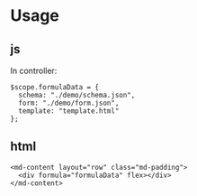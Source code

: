 # Usage
## js
In controller:

    $scope.formulaData = {
      schema: "./demo/schema.json",
      form: "./demo/form.json",
      template: "template.html"
    };

## html

    <md-content layout="row" class="md-padding">
      <div formula="formulaData" flex></div>
    </md-content>
